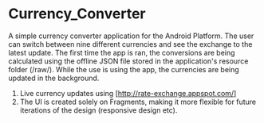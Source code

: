 # Currency_Converter

A simple currency converter application for the Android Platform. The user can switch between nine different currencies and see the exchange to the latest update. The first time the app is ran, the conversions are being calculated using the offline JSON file stored in the application's resource folder (/raw/). While the use is using the app, the currencies are being updated in the background.

1. Live currency updates using [http://rate-exchange.appspot.com/]
2. The UI is created solely on Fragments, making it more flexible for future iterations of the design (responsive design etc).

